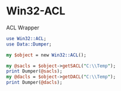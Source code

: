 # Win32-ACL
 ACL Wrapper

```perl
use Win32::ACL;
use Data::Dumper; 

my $object = new Win32::ACL();  

my @sacls = $object->getSACL("C:\\Temp");
print Dumper(@sacls);
my @dacls = $object->getDACL("C:\\Temp");
print Dumper(@dacls);
```
